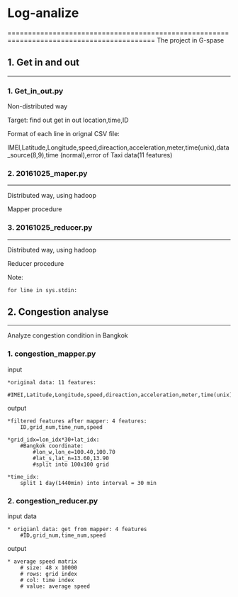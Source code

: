 # Log-analize
==========================================================================================
The project in G-spase

## 1. Get in and out
------------------------------------------------------------------------------------------
### 1. Get_in_out.py

Non-distributed way 

Target: find out get in out location,time,ID

Format of each line in orignal CSV file:

IMEI,Latitude,Longitude,speed,direaction,acceleration,meter,time(unix),data_source(8,9),time
(normal),error of Taxi data(11 features)
### 2. 20161025_maper.py
----------------------------
Distributed way, using hadoop

Mapper procedure
### 3. 20161025_reducer.py
----------------------------
Distributed way, using hadoop

Reducer procedure

Note:

    for line in sys.stdin:

## 2. Congestion analyse
------------------------------------------------------------------------------------------
Analyze congestion condition in Bangkok
### 1. congestion_mapper.py

input

    *original data: 11 features:
        #IMEI,Latitude,Longitude,speed,direaction,acceleration,meter,time(unix),data_source(8,9),time,other
        
output

    *filtered features after mapper: 4 features:
        ID,grid_num,time_num,speed
        
    *grid_idx=lon_idx*30+lat_idx:
        #Bangkok coordinate:
            #lon_w,lon_e=100.40,100.70
            #lat_s,lat_n=13.60,13.90
            #split into 100x100 grid
            
    *time_idx:
        split 1 day(1440min) into interval = 30 min
### 2. congestion_reducer.py
input data

    * origianl data: get from mapper: 4 features
        #ID,grid_num,time_num,speed
output

    * average speed matrix
        # size: 48 x 10000
        # rows: grid index
        # col: time index
        # value: average speed 

